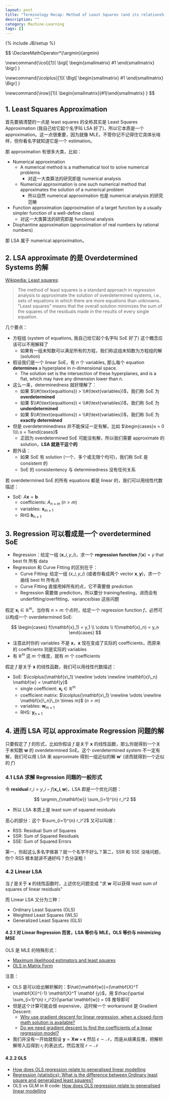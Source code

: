 ```yaml
---
layout: post
title: "Terminology Recap: Method of Least Squares (and its relationship with MLE)"
description: ""
category: Machine-Learning
tags: []
---
```

{% include JB/setup %}

$$
\DeclareMathOperator*{\argmin}{argmin} 

\newcommand{\icol}[1]{
  \bigl[ \begin{smallmatrix} #1 \end{smallmatrix} \bigr]
}

\newcommand{\icolplus}[1]{
  \Bigl[ \begin{smallmatrix} #1 \end{smallmatrix} \Bigr]
}

\newcommand{\irow}[1]{
  \begin{smallmatrix}(#1)\end{smallmatrix}
}
$$

## 1. Least Squares Approximation

首先要搞清楚的一点是 least squares 的全称其实是 Least Squares Approximation (我自己给它起个名字叫 LSA 好了)，所以它本质是一个 approximation。这一点很重要，因为就像 MLE，不管你记不记得住它具体长啥样，但你看名字就知道它是一个 estimation。

那 approximation 有很多大类，比如：

- Numerical approximation
    - A numerical method is a mathematical tool to solve numerical problems
        - 对这一大类算法的研究即是 numerical analysis
    - Numerical approximation is one such numerical method that approximates the solution of a numerical problem
        - 所以自然 numerical approximation 也是 numerical analysis 的研究范畴
- Function approximation (approximation of a target function by a usually simpler function of a well-define class)
    - 对这一大类算法的研究即是 functional analysis
- Diophantine approximation (approximation of real numbers by rational numbers)

那 LSA 属于 numerical approximation。

## 2. LSA approximate 的是 Overdetermined Systems 的解

[Wikipedia: Least squares](https://en.wikipedia.org/wiki/Least_squares):

> The method of least squares is a standard approach in regression analysis to approximate the solution of overdetermined systems, i.e., sets of equations in which there are more equations than unknowns. "Least squares" means that the overall solution minimizes the sum of the squares of the residuals made in the results of every single equation.

几个要点：

- 方程组 (system of equations, 我自己给它起个名字叫 SoE 好了) 这个概念应该可以不用解释了
    - 如果有一组未知数可以满足所有的方程，我们称这组未知数为方程组的解 (solution)
- 假设我们是一个 linear SoE，有 $n$ 个 variables, 那么每个 equation **determines** a hyperplane in $n$-dimensional space. 
    - The solution set is the intersection of these hyperplanes, and is a flat, which may have any dimension lower than $n$.
- 这么一来，determinedness 就好理解了：
    - 如果 $\\#(\text{equaltions}) > \\#(\text{variables})$，我们称 SoE 为 **overdetermined**
    - 如果 $\\#(\text{equaltions}) < \\#(\text{variables})$，我们称 SoE 为 **underdetermined**
    - 如果 $\\#(\text{equaltions}) = \\#(\text{variables})$，我们称 SoE 为 **exactly determined**
- 但是 overdeterminedness 并不能保证一定有解，比如 $\begin{cases}x = 0 \\\\ x = 1\end{cases}$
    - 正因为 overdetermined SoE 可能没有解，所以我们需要 approximate 的 solution，**LSA 就是干这个的**
- 题外话：
    - 如果 SoE 有 solution (一个、多个或无限个均可)，我们称 SoE 是 consistent 的
    - SoE 的 consistentency 与 determinedness 没有任何关系

若 overdetermined SoE 的所有 equations 都是 linear 的，我们可以用线性代数描述：

- SoE: $A \mathbf{x} = \mathbf{b}$
    - coefficients: $A_{n \times m}$ ($n > m$)
    - variables: $\mathbf{x}_{m \times 1}$
    - RHS $\mathbf{b}_{n \times 1}$

## 3. Regression 可以看成是一个 overdetermined SoE

- Regression：给定一组 $(\mathbf{x}\_i, y\_i)$，求一个 **regression function** $f(\mathbf{x}) = y$ that best fit 所有 data
- Regression 和 Curve Fitting 的区别在于：
    - Curve Fitting: 给定一组 $(x\_i, y\_i)$ (或者你看成两个 vector $\mathbf{x}, \mathbf{y}$)，求一个曲线 best fit 所有点
    - Curve Fitting 直接用掉所有的点，它不需要做 prediction
    - Regression 需要做 prediction，所以要分 training/testing，进而会有 underfitting/overfitting、variance/bias 这些问题

假定 $\mathbf{x}_i \in \mathbb{R}^m$。当你有 $n > m$ 个点时，给定一个 regression function $f$，必然可以构成一个 overdetermined SoE:

$$
\begin{cases}
    f(\mathbf{x}_1) = y_1 \\
    \cdots \\
    f(\mathbf{x}_n) = y_n
\end{cases}
$$

- 注意此时你的 variables 不是 $\mathbf{x}$，$\mathbf{x}$ 现在变成了实际的 coefficients，而原来的 coefficients 则是实际的 variables
- 有 $\mathbb{R}^m$ 这 $m$ 个维度，就有 $m$ 个 coefficients

假定 $f$ 是关于 $\mathbf{x}$ 的线性函数，我们可以用线性代数描述：

- SoE: $\icolplus{\mathbf{x\_1} \newline \vdots \newline \mathbf{x}\_n} \mathbf{w} = \mathbf{y}$
    - single coefficient: $\mathbf{x_i} \in \mathbb{R}^m$
    - coefficient matrix: $\icolplus{\mathbf{x\_1} \newline \vdots \newline \mathbf{x}\_n}\_{n \times m}$ ($n > m$)
    - variables: $\mathbf{w}_{m \times 1}$
    - RHS: $\mathbf{y}_{n \times 1}$

## 4. 进而 LSA 可以 approximate Regression 问题的解

只要假定了 $f$ 的形式，比如你假设 $f$ 是关于 $\mathbf{x}$ 的线性函数，那么你就得到一个关于未知数 $\mathbf{w}$ 的 overdetermined SoE。这个 overdetermined system 不一定有解，我们可以用 LSA 来 approximate 得到一组近似的解 $\mathbf{w}’$ (进而就得到一个近似的 $f'$)

### 4.1 LSA 求解 Regression 问题的一般形式

令 **residual** $r\_i = y\_i - f(\mathbf{x\_i} , \mathbf{w})$，LSA 即是一个优化问题：

$$
\argmin_{\mathbf{w}} \sum_{i=1}^{n} r_i^2
$$

- 所以 LSA 本质上是 least sum of squared residuals

恶心的部分：这个 $\sum_{i=1}^{n} r_i^2$ 又可以叫做：

- RSS: Residual Sum of Squares
- SSR: Sum of Squared Residuals
- SSE: Sum of Squared Errors

第一，你起这么多名字做甚？就一个名字不好么？第二，SSR 和 SSE 没啥问题，你个 RSS 根本就讲不通好吗？负分滚粗！

### 4.2 Linear LSA

当 $f$ 是关于 $\mathbf{x}$ 的线性函数时，上述优化问题变成 "求 $\mathbf{w}$ 可以获得 least sum of squares of linear residuals"

而 Linear LSA 又分为三种：

- Ordinary Least Squares (OLS)
- Weighted Least Squares (WLS)
- Generalized Least Squares (GLS)

#### 4.2.1 对 Linear Regression 而言，LSA 等价与 MLE，OLS 等价与 minimizing $\operatorname{MSE}$

OLS 是 MLE 的特殊形式：

- [Maximum likelihood estimators and least squares](http://people.math.gatech.edu/~ecroot/3225/maximum_likelihood.pdf)
- [OLS in Matrix Form](https://web.stanford.edu/~mrosenfe/soc_meth_proj3/matrix_OLS_NYU_notes.pdf)

注意：

- OLS 是可以给出解析解的：$\hat{\mathbf{w}}=(\mathbf{X}^T \mathbf{X})^{-1} \mathbf{X}^T \mathbf {y}$，用 $\frac{\partial \sum_{i=1}^{n} r_i^2}{\partial \mathbf{w}} = 0$ 推导即可
- 但是这个计算可能会很 expensive，这时候一个 workaround 是 Gradient Descent:
    - [Why use gradient descent for linear regression, when a closed-form math solution is available?](https://stats.stackexchange.com/questions/278755/why-use-gradient-descent-for-linear-regression-when-a-closed-form-math-solution)
    - [Do we need gradient descent to find the coefficients of a linear regression model?](https://stats.stackexchange.com/questions/160179/do-we-need-gradient-descent-to-find-the-coefficients-of-a-linear-regression-mode)
- 我们并没有一开始就假设 $\mathbf{y} = \mathbf{X} \mathbf{w} + \mathbf{\epsilon}$ 然后 $\epsilon \sim \mathcal{N}$，而是从结果反推，把解析解带入后得到 $r_i$ 的表达式，然后发现 $r \sim \mathcal{N}$


#### 4.2.2 GLS

- [How does OLS regression relate to generalised linear modelling](https://stats.stackexchange.com/questions/211585/how-does-ols-regression-relate-to-generalised-linear-modelling/211592)
- [Regression (statistics): What is the difference between Ordinary least square and generalized least squares?](https://www.quora.com/Regression-statistics-What-is-the-difference-between-Ordinary-least-square-and-generalized-least-squares)
- OLS vs GLM in R code: [How does OLS regression relate to generalised linear modelling](https://stats.stackexchange.com/a/211592)

